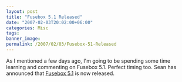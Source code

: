 ```yaml
---
layout: post
title: "Fusebox 5.1 Released"
date: "2007-02-03T20:02:00+06:00"
categories: Misc 
tags: 
banner_image: 
permalink: /2007/02/03/Fusebox-51-Released
---
```


As I mentioned a few days ago, I'm going to be spending some time learning and commenting on Fusebox 5.1. Perfect timing too. Sean has announced that <a href="http://corfield.org/blog/index.cfm/do/blog.entry/entry/Fusebox_51_officially_released">Fusebox 5.1</a> is now released.